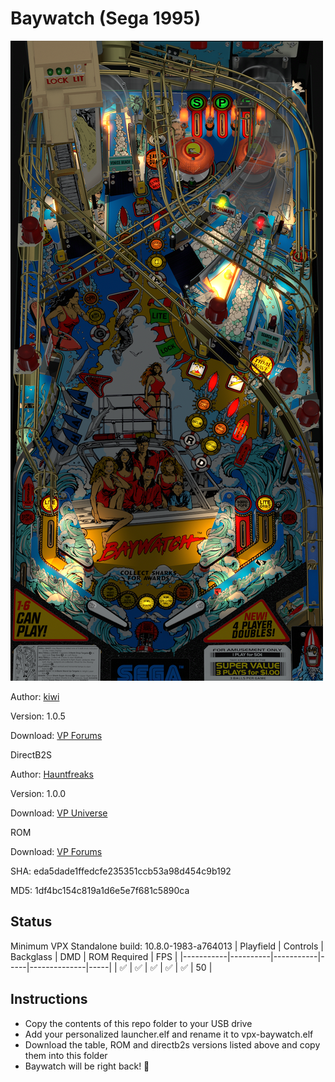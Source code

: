 # Baywatch (Sega 1995)

![Table Preview](https://github.com/Bla1ze/vpx-images/blob/main/vpx-baywatch.png)

Author: [kiwi](https://www.vpforums.org/index.php?showuser=30913)  

Version: 1.0.5  

Download: [VP Forums](https://www.vpforums.org/index.php?app=downloads&showfile=14813)

DirectB2S

Author: [Hauntfreaks](https://vpuniverse.com/profile/5216-hauntfreaks/)  

Version: 1.0.0

Download: [VP Universe](https://vpuniverse.com/files/file/13989-baywatch-sega-1995-b2s-with-full-dmd/)

ROM

Download: [VP Forums](https://www.vpforums.org/index.php?app=downloads&showfile=870)

SHA: eda5dade1ffedcfe235351ccb53a98d454c9b192

MD5: 1df4bc154c819a1d6e5e7f681c5890ca

## Status 

Minimum VPX Standalone build: 10.8.0-1983-a764013
| Playfield | Controls | Backglass | DMD | ROM Required | FPS | 
|-----------|----------|-----------|-----|--------------|-----|
| :white_check_mark: | :white_check_mark: | :white_check_mark: | :white_check_mark: | :white_check_mark: | 50 |

## Instructions

- Copy the contents of this repo folder to your USB drive
- Add your personalized launcher.elf and rename it to vpx-baywatch.elf
- Download the table, ROM and directb2s versions listed above and copy them into this folder
- Baywatch will be right back! 🌊